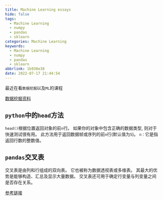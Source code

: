 ```yaml
---
title: Machine Learning essays
hide: false
tags:
  - Machine Learning
  - numpy
  - pandas
  - sklearn
categories: Machine Learning
keywords:
  - Machine Learning
  - numpy
  - pandas
  - sklearn
abbrlink: 1b930e38
date: 2022-07-17 21:44:54
---
```


最近在看`数据挖掘`以及`ML`的课程

[数据挖掘资料](https://docs.hwl.cool/python/%E6%95%B0%E6%8D%AE%E6%8C%96%E6%8E%98/)


## `python`中的`head`方法

`head()`根据位置返回对象的前`n`行。 如果你的对象中包含正确的数据类型, 则对于快速测试很有用。 此方法用于返回数据帧或序列的前`n`行(默认值为`5`)。 `n：`它是指返回行数的整数值。


## `pandas`交叉表

交叉表是由列和行组成的双向表。 它也被称为数据透视表或多维表。 其最大的优势是能够构造、汇总及显示大量数据。 交叉表还可用于确定行变量与列变量之间是否存在关系。

[参考链接](https://docs.tibco.com/pub/spotfire_web_player/6.0.0-november-2013/zh-CN/WebHelp/GUID-1F67B2F3-056B-4324-B2CC-14D73D378693.html)


